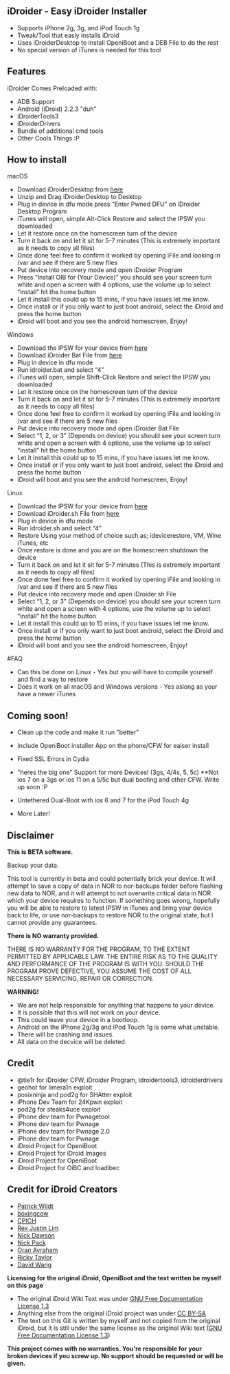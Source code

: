## iDroider - Easy iDroider Installer
* Supports iPhone 2g, 3g, and iPod Touch 1g
* Tweak/Tool that easly installs iDroid
* Uses iDroiderDesktop to install OpeniBoot and a DEB File to do the rest
* No special version of iTunes is needed for this tool

## Features
iDroider Comes Preloaded with:
* ADB Support
* Android (iDroid) 2.2.3 "duh"
* iDroiderTools3
* iDroiderDrivers
* Bundle of additional cmd tools
* Other Cools Things :P

## How to install

macOS
* Download iDroiderDesktop from [here](link)
* Unzip and Drag iDroiderDesktop to  Desktop
* Plug in device in dfu mode press “Enter Pwned DFU” on iDroider Desktop Program
* iTunes will open, simple Alt-Click Restore and select the IPSW you downloaded
* Let it restore once on the homescreen turn of the device
* Turn it back on and let it sit for 5-7 minutes (This is extremely important as it needs to copy all files)
* Once done feel free to confirm it worked by opening iFile and looking in /var and see if there are 5 new files
* Put device into recovery mode and open iDroider Program 
* Press “Install OIB for (Your Device)” you should see your screen turn white and open a screen with 4 options, use the volume up to select “install” hit the home button 
* Let it install this could up to 15 mins, if you have issues let me know.
* Once install or if you only want to just boot android, select the iDroid and press the home button
* iDroid will boot and you see the android homescreen, Enjoy!

Windows
* Download the IPSW for your device from [here](link)
* Download iDroider Bat File from [here](link)
* Plug in device in dfu mode 
* Run idroider.bat and select “4”
* iTunes will open, simple Shift-Click Restore and select the IPSW you downloaded
* Let it restore once on the homescreen turn of the device
* Turn it back on and let it sit for 5-7 minutes (This is extremely important as it needs to copy all files)
* Once done feel free to confirm it worked by opening iFile and looking in /var and see if there are 5 new files
* Put device into recovery mode and open iDroider Bat File
* Select  “1, 2, or 3” (Depends on device) you should see your screen turn white and open a screen with 4 options, use the volume up to select “install” hit the home button 
* Let it install this could up to 15 mins, if you have issues let me know.
* Once install or if you only want to just boot android, select the iDroid and press the home button
* iDroid will boot and you see the android homescreen, Enjoy!


Linux
* Download the IPSW for your device from [here](link)
* Download iDroider.sh File from [here](link)
* Plug in device in dfu mode 
* Run idroider.sh and select “4”
* Restore Using your method of choice such as; idevicerestore, VM, Wine iTunes, etc
* Once restore is done and you are on the homescreen shutdown the device
* Turn it back on and let it sit for 5-7 minutes (This is extremely important as it needs to copy all files)
* Once done feel free to confirm it worked by opening iFile and looking in /var and see if there are 5 new files
* Put device into recovery mode and open iDroider.sh File
* Select  “1, 2, or 3” (Depends on device) you should see your screen turn white and open a screen with 4 options, use the volume up to select “install” hit the home button 
* Let it install this could up to 15 mins, if you have issues let me know.
* Once install or if you only want to just boot android, select the iDroid and press the home button
* iDroid will boot and you see the android homescreen, Enjoy!

#FAQ
* Can this be done on Linux - Yes but you will have to compile yourself and find a way to restore
* Does it work on all macOS and Windows versions - Yes aslong as your have a newer iTunes 

## Coming soon!

* Clean up the code and make it run "better"
* Include OpeniBoot installer App on the phone/CFW for eaiser install
* Fixed SSL Errors in Cydia


* "heres the big one" Support for more Devices! (3gs, 4/4s, 5, 5c) **Not ios 7 on a 3gs or ios 11 on a 5/5c but dual booting and other CFW. Write up soon :P

* Untethered Dual-Boot with ios 6 and 7 for the iPod Touch 4g

* More Later!


## Disclaimer

**This is BETA software.**

Backup your data.

This tool is currently in beta and could potentially brick your device. It will attempt to save a copy of data in NOR to nor-backups folder before flashing new data to NOR, and it will attempt to not overwrite critical data in NOR which your device requires to function. If something goes wrong, hopefully you will be able to restore to latest IPSW in iTunes and bring your device back to life, or use nor-backups to restore NOR to the original state, but I cannot provide any guarantees.

**There is NO warranty provided.**

THERE IS NO WARRANTY FOR THE PROGRAM, TO THE EXTENT PERMITTED BY APPLICABLE LAW. THE ENTIRE RISK AS TO THE QUALITY AND PERFORMANCE OF THE PROGRAM IS WITH YOU. SHOULD THE PROGRAM PROVE DEFECTIVE, YOU ASSUME THE COST OF ALL NECESSARY SERVICING, REPAIR OR CORRECTION.

**WARNING!**

* We are not help responsible for anything that happens to your device.
* It is possible that this will not work on your device.
* This could leave your device in a bootloop.
* Android on the iPhone 2g/3g and iPod Touch 1g is some what unstable.
* There will be crashing and issues.
* All data on the decvice will be deleted.

## Credit

* @tie1r for iDroider CFW, iDroider Program, idroidertools3, idroiderdrivers
* geohot for limera1n exploit
* posixninja and pod2g for SHAtter exploit
* iPhone Dev Team for 24Kpwn exploit
* pod2g for steaks4uce exploit
* iPhone dev team for Pwnagetool 
* iPhone dev team for Pwnage
* iPhone dev team for Pwnage 2.0
* iPhone dev team for Pwnage
* iDroid Project for OpeniBoot
* iDroid Project for iDroid Images
* iDroid Project for OpeniBoot
* iDroid Project for OiBC and loadibec

## Credit for iDroid Creators
<ul>
  <li><a href="https://github.com/bluerise">Patrick Wildt</a></li>
  <li><a href="https://github.com/boxingcow">boxingcow</a></li>
  <li><a href="https://github.com/CPICH">CPICH</a></li>
  <li><a href="https://github.com/ddominator">Rex Justin Lim</a></li>
  <li><a href="https://github.com/Neonkoala">Nick Dawson</a></li>
  <li><a href="https://github.com/nickpack">Nick Pack</a></li>
  <li><a href="https://github.com/oranav">Oran Avraham</a></li>
  <li><a href="https://github.com/ricky26">Ricky Taylor</a></li>
  <li><a href="https://github.com/planetbeing">David Wang</a></li>
</ul>

<p><b>Licensing for the original iDroid, OpeniBoot and the text written be myself on this page</b><p>
  <ul>
  <li>The original iDroid Wiki Text was under <a href="http://www.gnu.org/copyleft/fdl.html">GNU Free Documentation License 1.3</a></li>
  <li>Anything else from the original iDroid project was under <a href="https://creativecommons.org/licenses/by-sa/1.0/">CC BY-SA</a></li>
  <li>The text on this Git is written by myself and not copied from the original iDroid, but it is still under the same license as the original Wiki text (<a href="http://www.gnu.org/copyleft/fdl.html">GNU Free Documentation License 1.3</a>)</li>
</ul>

<p><b>This project comes with no warranties. You're responsible for your broken devices if you screw up. No support should be requested or will be given.</b><p>




